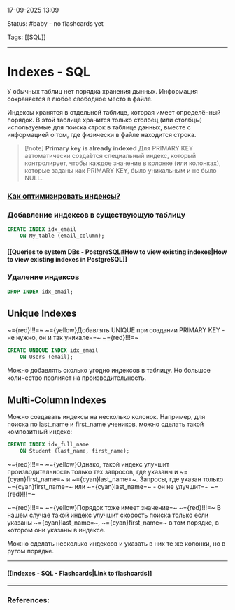 
17-09-2025 13:09

Status: #baby - no flashcards yet

Tags: [[SQL]]

---
# Indexes - SQL


У обычных таблиц нет порядка хранения дынных. Информация сохраняется в любое свободное место в файле.

Индексы хранятся в отдельной таблице, которая имеет определённый порядок.
В этой таблице хранится только столбец (или столбцы) используемые для поиска строк в таблице данных, вместе с информацией о том, где физически в файле находится строка.

> [!note] **Primary key is already indexed**
> Для PRIMARY KEY автоматически создаётся специальный индекс, который контролирует, чтобы каждое значение в колонке (или колонках), которые заданы как PRIMARY KEY, было уникальным и не было NULL. 


### [Как оптимизировать индексы?](https://sql-academy.org/en/guide/indexes#how-indexes-are-used)


### Добавление индексов в существующую таблицу

```sql
CREATE INDEX idx_email
    ON My_table (email_column);
```

#### [[Queries to system DBs - PostgreSQL#How to view existing indexes|How to view existing indexes in PostgreSQL]]


### Удаление индексов

```sql
DROP INDEX idx_email;
```

## Unique Indexes

~={red}!!!=~ ~={yellow}Добавлять UNIQUE при создании PRIMARY KEY - не нужно, он и так уникален=~ ~={red}!!!=~

```sql
CREATE UNIQUE INDEX idx_email
    ON Users (email);
```

Можно добавлять сколько угодно индексов в таблицу. Но большое количество повлияет на производительность.



## Multi-Column Indexes

Можно создавать индексы на несколько колонок. Например, для поиска по last_name и first_name учеников, можно сделать такой композитный индекс:

```sql
CREATE INDEX idx_full_name
    ON Student (last_name, first_name);
```

~={red}!!!=~ ~={yellow}Однако, такой индекс улучшит производительность только тех запросов, где указаны и ~={cyan}first_name=~ и ~={cyan}last_name=~. Запросы, где указан только ~={cyan}first_name=~ или ~={cyan}last_name=~ - он не улучшит=~ ~={red}!!!=~

~={red}!!!=~ ~={yellow}Порядок тоже имеет значение=~ ~={red}!!!=~ 
В нашем случае такой индекс улучшит скорость поиска только если указаны ~={cyan}last_name=~, ~={cyan}first_name=~ в том порядке, в котором они указаны в индексе.

Можно сделать несколько индексов и указать в них те же колонки, но в ругом порядке.

----
#### [[Indexes - SQL - Flashcards|Link to flashcards]]



---
### References:

